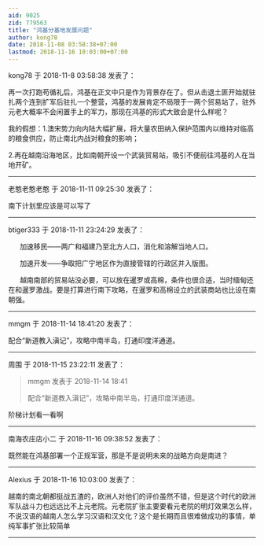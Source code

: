 ```yaml
---
aid: 9025
zid: 779563
title: "鸿基分基地发展问题"
author: kong78
date: 2018-11-08 03:58:38+07:00
lastmod: 2018-11-16 10:03:00+07:00
---
```


kong78 于 2018-11-8 03:58:38 发表了：

再一次打跑苟循礼后，鸿基在正文中只是作为背景存在了。但从击退土匪开始就驻扎两个连到扩军后驻扎一个整营，鸿基的发展肯定不局限于一两个贸易站了，驻外元老大概率不会闲置手上的军力，那现在鸿基的形式大致会是什么样呢？

我的假想：1.澳宋势力向内陆大幅扩展，将大量农田纳入保护范围内以维持对临高的粮食供应，防止南北内战对粮食的影响；

2.再在越南沿海地区，比如南朝开设一个武装贸易站，吸引不便前往鸿基的人在当地开矿。

---

老憨老憨老憨 于 2018-11-11 09:25:30 发表了：

南下计划里应该是可以写了

---

btiger333 于 2018-11-11 23:24:29 发表了：

&nbsp; &nbsp;&nbsp; &nbsp;加速移民——两广和福建乃至北方人口，消化和溶解当地人口。

&nbsp; &nbsp;&nbsp; &nbsp;加速开发——争取把广宁地区作为直接管辖的行政区并入版图。

&nbsp; &nbsp;&nbsp; &nbsp;越南南部的贸易站没必要，可以放在暹罗或高棉，条件也很合适，当时缅甸还在和暹罗激战。要是打算进行南下攻略，在暹罗和高棉设立的武装商站也比设在南朝强。

---

mmgm 于 2018-11-14 18:41:20 发表了：

配合“新道教入滇记”，攻略中南半岛，打通印度洋通道。

---

周围 于 2018-11-15 23:22:11 发表了：

> mmgm 发表于 2018-11-14 18:41
>
> 配合“新道教入滇记”，攻略中南半岛，打通印度洋通道。

阶梯计划看一看啊

---

南海农庄店小二 于 2018-11-16 09:38:52 发表了：

既然能在鸿基部署一个正规军营，那是不是说明未来的战略方向是南进？

---

Alexius 于 2018-11-16 10:03:00 发表了：

越南的南北朝都挺战五渣的，欧洲人对他们的评价虽然不错，但是这个时代的欧洲军队战斗力也远远比不上元老院。元老院扩张主要要看元老院的明灯效果怎么样，不说汉语的越南人怎么学习汉语和汉文化？这个是长期而且很难做成功的事情，单纯军事扩张比较简单

---
